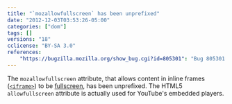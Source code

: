 ```yaml
---
title: "`mozallowfullscreen` has been unprefixed"
date: "2012-12-03T03:53:26-05:00"
categories: ["dom"]
tags: []
versions: "18"
cclicense: "BY-SA 3.0"
references:
    "https://bugzilla.mozilla.org/show_bug.cgi?id=805301": "Bug 805301 – Rename mozallowfullscreen to allowfullscreen"
---
```

The `mozallowfullscreen` attribute, that allows content in inline frames ([`<iframe>`](https://developer.mozilla.org/en-US/docs/Web/HTML/Element/iframe)) to be [fullscreen](https://developer.mozilla.org/en-US/docs/Web/Guide/DOM/Using_full_screen_mode), has been unprefixed. The HTML5 `allowfullscreen` attribute is actually used for YouTube's embedded players.
